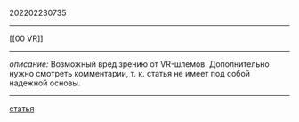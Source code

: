 202202230735
***
[[00 VR]]
***
*описание:*
Возможный вред зрению от VR-шлемов.
Дополнительно нужно смотреть комментарии, т. к. статья не имеет под собой надежной основы.
***
[статья](https://habr.com/ru/news/t/506382/?ref=vc.ru)